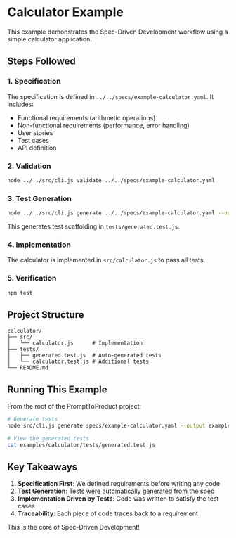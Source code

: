 # Calculator Example

This example demonstrates the Spec-Driven Development workflow using a simple calculator application.

## Steps Followed

### 1. Specification
The specification is defined in `../../specs/example-calculator.yaml`. It includes:
- Functional requirements (arithmetic operations)
- Non-functional requirements (performance, error handling)
- User stories
- Test cases
- API definition

### 2. Validation
```bash
node ../../src/cli.js validate ../../specs/example-calculator.yaml
```

### 3. Test Generation
```bash
node ../../src/cli.js generate ../../specs/example-calculator.yaml --output tests
```

This generates test scaffolding in `tests/generated.test.js`.

### 4. Implementation
The calculator is implemented in `src/calculator.js` to pass all tests.

### 5. Verification
```bash
npm test
```

## Project Structure

```
calculator/
├── src/
│   └── calculator.js      # Implementation
├── tests/
│   ├── generated.test.js  # Auto-generated tests
│   └── calculator.test.js # Additional tests
└── README.md
```

## Running This Example

From the root of the PromptToProduct project:

```bash
# Generate tests
node src/cli.js generate specs/example-calculator.yaml --output examples/calculator/tests

# View the generated tests
cat examples/calculator/tests/generated.test.js
```

## Key Takeaways

1. **Specification First**: We defined requirements before writing any code
2. **Test Generation**: Tests were automatically generated from the spec
3. **Implementation Driven by Tests**: Code was written to satisfy the test cases
4. **Traceability**: Each piece of code traces back to a requirement

This is the core of Spec-Driven Development!
